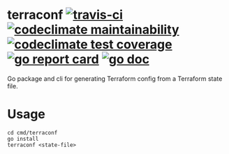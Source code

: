 # terraconf [![travis-ci](https://travis-ci.org/jzbruno/terraconf.svg)](https://travis-ci.org/jzbruno/terraconf) [![codeclimate maintainability](https://api.codeclimate.com/v1/badges/a8355a1720309e1c63c2/maintainability)](https://codeclimate.com/github/jzbruno/terraconf) [![codeclimate test coverage](https://api.codeclimate.com/v1/badges/a8355a1720309e1c63c2/test_coverage)](https://codeclimate.com/github/jzbruno/terraconf) [![go report card](https://goreportcard.com/badge/github.com/jzbruno/terraconf)](https://goreportcard.com/report/github.com/jzbruno/terraconf) [![go doc](https://img.shields.io/badge/godoc-reference-blue.svg)](https://godoc.org/github.com/jzbruno/terraconf)

Go package and cli for generating Terraform config from a Terraform state file.

# Usage

    cd cmd/terraconf
    go install
    terraconf <state-file>
